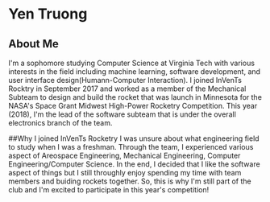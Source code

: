 # Yen Truong
## About Me

I'm a sophomore studying Computer Science at Virginia Tech with various interests in the field including machine learning, software development, and user interface design(Humann-Computer Interaction). I joined InVenTs Rocktry in September 2017 and worked as a member of the Mechanical Subteam to design and build the rocket that was launch in Minnesota for the NASA's Space Grant Midwest High-Power Rocketry Competition. This year (2018), I'm the lead of the software subteam that is under the overall electronics branch of the team.

##Why I joined InVenTs Rocketry
I was unsure about what engineering field to study when I was a freshman. Through the team, I experienced various aspect of Areospace Engineering, Mechanical Engineering, Computer Engineering/Computer Science. In the end, I decided that I like the software aspect of things but I still throughly enjoy spending my time with team members and buiding rockets together. So, this is why I'm still part of the club and I'm excited to participate in this year's competition! 
